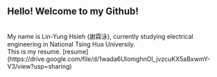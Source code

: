 ## Hello! Welcome to my Github!
<br />
My name is Lin-Yung Hsieh (謝霖泳), currently studying electrical engineering in National Tsing Hua Universily.
<br />
This is my resume. [resume](https://drive.google.com/file/d/1wada6UIomghnOl_jvzcuKX5aBxwmY-V3/view?usp=sharing)
